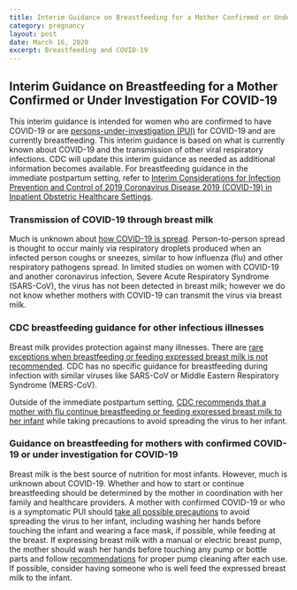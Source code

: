 ```yaml
---
title: Interim Guidance on Breastfeeding for a Mother Confirmed or Under Investigation For COVID-19
category: pregnancy
layout: post
date: March 16, 2020
excerpt: Breastfeeding and COVID-19
---
```


## Interim Guidance on Breastfeeding for a Mother Confirmed or Under Investigation For COVID-19 ##

This interim guidance is intended for women who are confirmed to have COVID-19 or are <a href="https://www.cdc.gov/coronavirus/2019-ncov/hcp/clinical-criteria.html"> persons-under-investigation (PUI)</a> for COVID-19 and are currently breastfeeding. This interim guidance is based on what is currently known about COVID-19 and the transmission of other viral respiratory infections. CDC will update this interim guidance as needed as additional information becomes available. For breastfeeding guidance in the immediate postpartum setting, refer to <a href="https://www.cdc.gov/coronavirus/2019-ncov/hcp/inpatient-obstetric-healthcare-guidance.html"> Interim Considerations for Infection Prevention and Control of 2019 Coronavirus Disease 2019 (COVID-19) in Inpatient Obstetric Healthcare Settings</a>.

### Transmission of COVID-19 through breast milk ###

Much is unknown about <a href="https://www.cdc.gov/coronavirus/2019-ncov/about/transmission.html"> how COVID-19 is spread</a>. Person-to-person spread is thought to occur mainly via respiratory droplets produced when an infected person coughs or sneezes, similar to how influenza (flu) and other respiratory pathogens spread. In limited studies on women with COVID-19 and another coronavirus infection, Severe Acute Respiratory Syndrome (SARS-CoV), the virus has not been detected in breast milk; however we do not know whether mothers with COVID-19 can transmit the virus via breast milk.

### CDC breastfeeding guidance for other infectious illnesses ###

Breast milk provides protection against many illnesses. There are <a href="https://www.cdc.gov/breastfeeding/breastfeeding-special-circumstances/contraindications-to-breastfeeding.html"> rare exceptions when breastfeeding or feeding expressed breast milk is not recommended</a>. CDC has no specific guidance for breastfeeding during infection with similar viruses like SARS-CoV or Middle Eastern Respiratory Syndrome (MERS-CoV).

Outside of the immediate postpartum setting, <a href="https://www.cdc.gov/breastfeeding/breastfeeding-special-circumstances/maternal-or-infant-illnesses/influenza.html">  CDC recommends that a mother with flu continue breastfeeding or feeding expressed breast milk to her infant</a> while taking precautions to avoid spreading the virus to her infant.

### Guidance on breastfeeding for mothers with confirmed COVID-19 or under investigation for COVID-19 ###

Breast milk is the best source of nutrition for most infants. However, much is unknown about COVID-19. Whether and how to start or continue breastfeeding should be determined by the mother in coordination with her family and healthcare providers.  A mother with confirmed COVID-19 or who is a symptomatic PUI should <a href="https://www.cdc.gov/coronavirus/2019-ncov/hcp/guidance-prevent-spread.html"> take all possible precautions</a> to avoid spreading the virus to her infant, including washing her hands before touching the infant and wearing a face mask, if possible, while feeding at the breast.  If expressing breast milk with a manual or electric breast pump, the mother should wash her hands before touching any pump or bottle parts and follow <a href="https://www.cdc.gov/healthywater/hygiene/healthychildcare/infantfeeding/breastpump.html"> recommendations</a> for proper pump cleaning after each use. If possible, consider having someone who is well feed the expressed breast milk to the infant.
